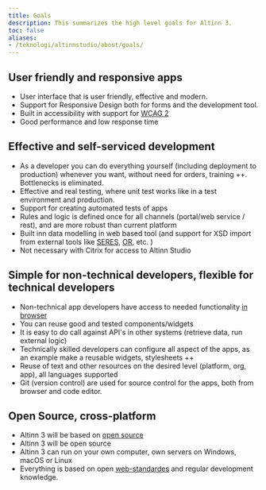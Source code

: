 ```yaml
---
title: Goals
description: This summarizes the high level goals for Altinn 3.
toc: false
aliases:
- /teknologi/altinnstudio/about/goals/
---
```


## User friendly and responsive apps

- User interface that is user friendly, effective and modern.
- Support for Responsive Design both for forms and the development tool.
- Built in accessibility with support for [WCAG 2](https://www.w3.org/Translations/WCAG20-no/)
- Good performance and low response time

## Effective and self-serviced development

- As a developer you can do everything yourself (including deployment to production) whenever you want, without need for orders, training ++. Bottlenecks is eliminated.
- Effective and real testing, where unit test works like in a test environment and production. 
- Support for creating automated tests of apps
- Rules and logic is defined once for all channels (portal/web service / rest), and are more robust than current platform
- Built inn data modelling in web based tool (and support for XSD import from external tools like [SERES](https://altinnett.brreg.no/no/SERES/), [OR](https://w2.brreg.no/oppgaveregisteret/spesifikasjon_etatsliste.jsp), etc. )
- Not necessary with Citrix for access to Altinn Studio

## Simple for non-technical developers, flexible for technical developers

- Non-technical app developers have access to needed functionality [in browser](/en/altinn-studio/v8/getting-started/)
- You can reuse good and tested components/widgets
- It is easy to do call against API's in other systems (retrieve data, run external logic)
- Technically skilled developers can configure all aspect of the apps, as an example make a reusable widgets, stylesheets ++
- Reuse of text and other resources on the desired level (platform, org, app), all languages supported
- Git (version control) are used for source control for the apps, both from browser and code editor. 

## Open Source, cross-platform

- Altinn 3 will be based on [open source](https://en.wikipedia.org/wiki/Free_and_open-source_software)
- Altinn 3 will be open source
- Altinn 3 can run on your own computer, own servers on Windows, macOS or Linux
- Everything is based on open [web-standardes](https://en.wikipedia.org/wiki/Web_standards) and regular development knowledge. 
